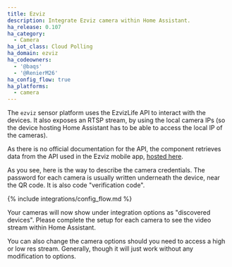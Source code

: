 ```yaml
---
title: Ezviz
description: Integrate Ezviz camera within Home Assistant.
ha_release: 0.107
ha_category:
  - Camera
ha_iot_class: Cloud Polling
ha_domain: ezviz
ha_codeowners:
  - '@baqs'
  - '@RenierM26'
ha_config_flow: true
ha_platforms:
  - camera
---
```


The `ezviz` sensor platform uses the EzvizLife API to interact with the devices.
It also exposes an RTSP stream, by using the local camera IPs (so the device hosting Home Assistant has to be able to access the local IP of the cameras).

As there is no official documentation for the API, the component retrieves data from the API used in the Ezviz mobile app, [hosted here](https://apiieu.ezvizlife.com).

As you see, here is the way to describe the camera credentials.
The password for each camera is usually written underneath the device, near the QR code. It is also code "verification code".

{% include integrations/config_flow.md %}

Your cameras will now show under integration options as "discovered devices". Please complete the setup for each camera to see the video stream within Home Assistant.

You can also change the camera options should you need to access a high or low res stream. Generally, though it will just work without any modification to options.
